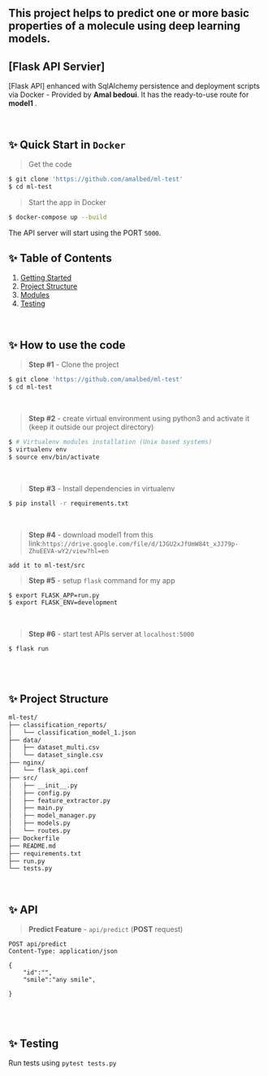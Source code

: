 ## This project helps to predict one or more basic properties of a molecule using deep learning models.

## [Flask API Servier]

 [Flask API] enhanced with SqlAlchemy persistence and deployment scripts via Docker - Provided by **Amal bedoui**. It has the ready-to-use route for **model1** .



<br />

## ✨ Quick Start in `Docker`

> Get the code

```bash
$ git clone 'https://github.com/amalbed/ml-test'
$ cd ml-test
```

> Start the app in Docker

```bash
$ docker-compose up --build  
```

The API server will start using the PORT `5000`.



## ✨ Table of Contents

1. [Getting Started](#getting-started)
2. [Project Structure](#project-structure)
3. [Modules](#modules)
4. [Testing](#testing)

<br />

## ✨ How to use the code

> **Step #1** - Clone the project

```bash
$ git clone 'https://github.com/amalbed/ml-test'
$ cd ml-test
```

<br />

> **Step #2** - create virtual environment using python3 and activate it (keep it outside our project directory)

```bash
$ # Virtualenv modules installation (Unix based systems)
$ virtualenv env
$ source env/bin/activate

```

<br />

> **Step #3** - Install dependencies in virtualenv

```bash
$ pip install -r requirements.txt
```

<br />

> **Step #4** - download model1 from this link:`https://drive.google.com/file/d/1JGU2xJfUmW84t_xJJ79p-ZhuEEVA-wY2/view?hl=en`

```
add it to ml-test/src
```



> **Step #5** - setup `flask` command for my app

```bash
$ export FLASK_APP=run.py
$ export FLASK_ENV=development
```



<br />

> **Step #6** - start test APIs server at `localhost:5000`

```bash
$ flask run
```

<br />



<br />

## ✨ Project Structure

```bash
ml-test/
├── classification_reports/
│   └── classification_model_1.json
├── data/
│   ├── dataset_multi.csv
│   └── dataset_single.csv
├── nginx/
│   └── flask_api.conf
├── src/
│   ├── __init__.py
│   ├── config.py
│   ├── feature_extractor.py
│   ├── main.py
│   ├── model_manager.py
│   ├── models.py
│   └── routes.py
├── Dockerfile
├── README.md
├── requirements.txt
├── run.py
└── tests.py
```

<br />

## ✨ API


> **Predict Feature** - `api/predict` (**POST** request)

```
POST api/predict
Content-Type: application/json

{
    "id":"",
    "smile":"any smile", 
    
}
```

<br />



<br />

## ✨ Testing

Run tests using `pytest tests.py`

<br />

